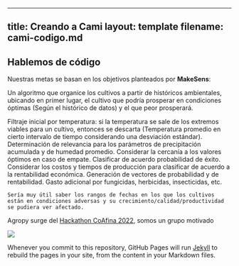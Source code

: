 
---
title: Creando a Cami
layout: template
filename: cami-codigo.md
---

## Hablemos de código

Nuestras metas se basan en los objetivos planteados por **MakeSens**:

Un algoritmo que organice los cultivos a partir de históricos ambientales, ubicando en primer lugar, el cultivo que podría prosperar en condiciones óptimas (Según el histórico de datos) y el que peor prosperará.

Filtraje inicial por temperatura: si la temperatura se sale de los extremos viables para un cultivo, entonces se descarta (Temperatura promedio en cierto intervalo de tiempo considerando una desviación estándar).
Determinación de relevancia para los parámetros de precipitación acumulada y de humedad promedio.
Considerar la cercanía a los valores óptimos en caso de empate.
Clasificar de acuerdo probabilidad de éxito.
Considerar los costos y tiempos de producción para clasificar de acuerdo a la rentabilidad económica.
Generación de vectores de probabilidad y de rentabilidad.
Gasto adicional por fungicidas, herbicidas, insecticidas, etc.

    Sería muy útil saber los rangos de fechas en los que los cultivos están en condiciones adversas y su crecimiento/calidad/productividad se pudiera ver afectado.

Agropy surge del [Hackathon CoAfina 2022](https://laconga.redclara.net/hackathon/), somos un grupo motivado

![](https://laconga.redclara.net/hackathon/static/media/logo-co-afina.196c0780.png)


Whenever you commit to this repository, GitHub Pages will run [Jekyll](https://jekyllrb.com/) to rebuild the pages in your site, from the content in your Markdown files.
